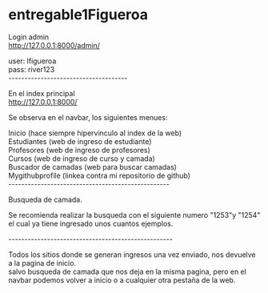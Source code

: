 # entregable1Figueroa<br>

Login admin <br>
http://127.0.0.1:8000/admin/<br>

user: lfigueroa <br>
pass: river123 <br>
-------------------------------------<br>

En el index principal<br>
http://127.0.0.1:8000/<br>

Se observa en el navbar, los siguientes menues:<br>

Inicio (hace siempre hipervinculo al index de la web)<br>
Estudiantes (web de ingreso de estudiante)<br>
Profesores (web de ingreso de profesores)<br>
Cursos (web de ingreso de curso y camada)<br>
Buscador de camadas (web para buscar camadas)<br>
Mygithubprofile (linkea contra mi repositorio de github)<br>
--------------------------------------------------<br>

Busqueda de camada.<br>

Se recomienda realizar la busqueda con el siguiente numero "1253"y "1254"<br>
el cual ya tiene ingresado unos cuantos ejemplos.<br>

---------------------------------------------------<br>

Todos los sitios donde se generan ingresos una vez enviado, nos devuelve a la pagina de inicio.<br>
salvo busqueda de camada que nos deja en la misma pagina, pero en el navbar podemos volver a inicio o a cualquier otra pestaña de la web.<br>


